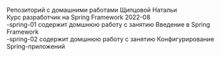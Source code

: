 Репозиторий с домашними работами Щипцовой Натальи  
Курс разработчик на Spring Framework 2022-08  
-spring-01 содержит домшнюю работу с занятию Введение в Spring Framework  
-spring-02 содержит домшнюю работу с занятию Конфигурирование Spring-приложений   
